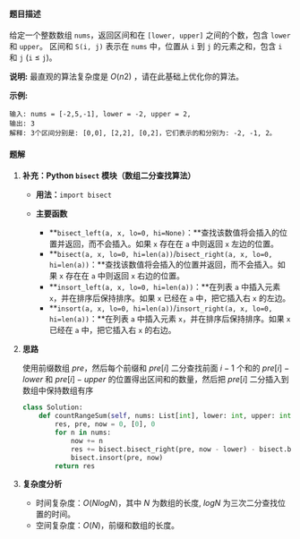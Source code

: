 #### 题目描述

给定一个整数数组 `nums`，返回区间和在 `[lower, upper]` 之间的个数，包含 `lower` 和 `upper`。
区间和 `S(i, j)` 表示在 `nums` 中，位置从 `i` 到 `j` 的元素之和，包含 `i` 和 `j` (`i` ≤ `j`)。

**说明:**
最直观的算法复杂度是 *O*(*n*2) ，请在此基础上优化你的算法。

**示例:**

```
输入: nums = [-2,5,-1], lower = -2, upper = 2,
输出: 3 
解释: 3个区间分别是: [0,0], [2,2], [0,2]，它们表示的和分别为: -2, -1, 2。
```





#### 题解

1. **补充：Python `bisect` 模块（数组二分查找算法）**

   - **用法：**`import bisect`

   - **主要函数**
     - **`bisect_left(a, x, lo=0, hi=None)`：**查找该数值将会插入的位置并返回，而不会插入。如果 `x` 存在在 `a` 中则返回 `x` 左边的位置。
     - **`bisect(a, x, lo=0, hi=len(a))`/`bisect_right(a, x, lo=0, hi=len(a))`：**查找该数值将会插入的位置并返回，而不会插入。如果 `x` 存在在 `a` 中则返回 `x` 右边的位置。
     - **`insort_left(a, x, lo=0, hi=len(a))`：**在列表 `a` 中插入元素 `x`，并在排序后保持排序。如果 `x` 已经在 `a` 中，把它插入右 `x` 的左边。
     - **`insort(a, x, lo=0, hi=len(a))`/`insort_right(a, x, lo=0, hi=len(a))`：**在列表 `a` 中插入元素 `x`，并在排序后保持排序。如果 `x` 已经在 `a` 中，把它插入右 `x` 的右边。

2. **思路**

   使用前缀数组 $pre$，然后每个前缀和 $pre[i]$ 二分查找前面 $i-1$ 个和的 $pre[i]-lower$ 和 $pre[i]-upper$ 的位置得出区间和的数量，然后把 $pre[i]$ 二分插入到数组中保持数组有序

   ```python
   class Solution:
       def countRangeSum(self, nums: List[int], lower: int, upper: int) -> int:
           res, pre, now = 0, [0], 0
           for n in nums:
               now += n
               res += bisect.bisect_right(pre, now - lower) - bisect.bisect_left(pre, now - upper)
               bisect.insort(pre, now)
           return res
   ```

3. **复杂度分析**

   - 时间复杂度：$O(NlogN)$，其中 $N$ 为数组的长度, $logN$ 为三次二分查找位置的时间。
   - 空间复杂度：$O(N)$，前缀和数组的长度。